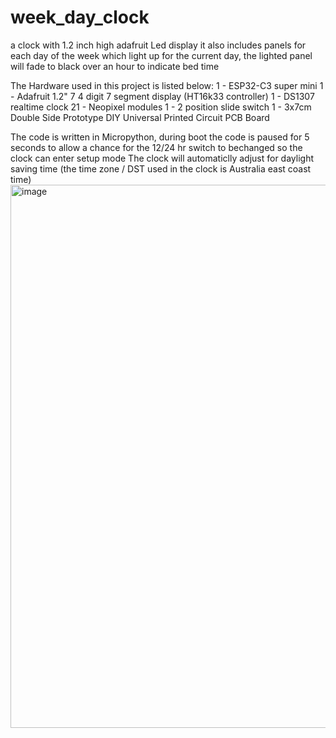 # week_day_clock
a clock with 1.2 inch high adafruit Led display it also includes panels for each day of the week which light up for the current day, the lighted panel will fade to black over an hour to indicate bed time

The Hardware used in this project is listed below:
1 - ESP32-C3 super mini
1 - Adafruit 1.2" 7 4 digit 7 segment display (HT16k33 controller)
1 - DS1307 realtime clock
21 - Neopixel modules
1 - 2 position slide switch
1 - 3x7cm Double Side Prototype DIY Universal Printed Circuit PCB Board

The code is written in Micropython, during boot the code is paused for 5 seconds to allow a chance for the 12/24 hr switch to bechanged so the clock can enter setup mode
The clock will automaticlly adjust for daylight saving time (the time zone / DST used in the clock is Australia east coast time)
<img width="654" height="869" alt="image" src="https://github.com/user-attachments/assets/e124c4ae-00b7-4638-8d63-a7dd7ac25412" />
